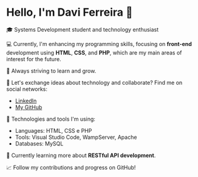 # Hello, I'm Davi Ferreira 👋

🎓 Systems Development student and technology enthusiast

💻 Currently, I'm enhancing my programming skills, focusing on **front-end** development using **HTML**, **CSS**, and **PHP**, which are my main areas of interest for the future.

🚀 Always striving to learn and grow.

🔗 Let's exchange ideas about technology and collaborate? Find me on social networks:

- [LinkedIn](https://www.linkedin.com/in/davi-ferreira-dev/)
- [My GitHub](https://github.com/davi-dev)

🔧 Technologies and tools I'm using:
- Languages: HTML, CSS e PHP
- Tools: Visual Studio Code, WampServer, Apache
- Databases: MySQL

🌱 Currently learning more about **RESTful API development**.

📈 Follow my contributions and progress on GitHub!
